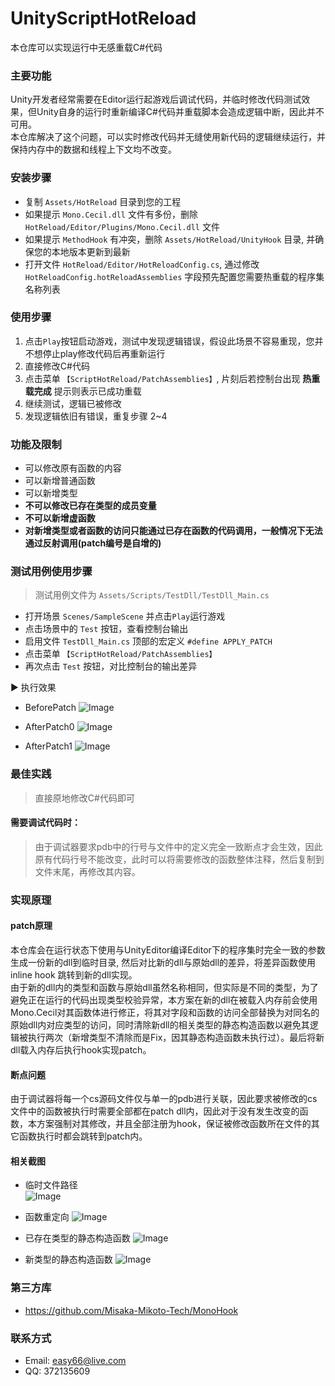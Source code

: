 # UnityScriptHotReload
本仓库可以实现运行中无感重载C#代码

### 主要功能
Unity开发者经常需要在Editor运行起游戏后调试代码，并临时修改代码测试效果，但Unity自身的运行时重新编译C#代码并重载脚本会造成逻辑中断，因此并不可用。  
本仓库解决了这个问题，可以实时修改代码并无缝使用新代码的逻辑继续运行，并保持内存中的数据和线程上下文均不改变。

### 安装步骤
* 复制 `Assets/HotReload` 目录到您的工程
* 如果提示 `Mono.Cecil.dll` 文件有多份，删除 `HotReload/Editor/Plugins/Mono.Cecil.dll` 文件
* 如果提示 `MethodHook` 有冲突，删除 `Assets/HotReload/UnityHook` 目录, 并确保您的本地版本更新到最新
* 打开文件 `HotReload/Editor/HotReloadConfig.cs`, 通过修改`HotReloadConfig.hotReloadAssemblies` 字段预先配置您需要热重载的程序集名称列表

### 使用步骤
1. 点击`Play`按钮启动游戏，测试中发现逻辑错误，假设此场景不容易重现，您并不想停止play修改代码后再重新运行
2. 直接修改C#代码
3. 点击菜单 `【ScriptHotReload/PatchAssemblies】`, 片刻后若控制台出现 **热重载完成** 提示则表示已成功重载
4. 继续测试，逻辑已被修改
5. 发现逻辑依旧有错误，重复步骤 2~4

### 功能及限制
* 可以修改原有函数的内容
* 可以新增普通函数
* 可以新增类型
* **不可以修改已存在类型的成员变量**
* **不可以新增虚函数**
* **对新增类型或者函数的访问只能通过已存在函数的代码调用，一般情况下无法通过反射调用(patch编号是自增的)**

### 测试用例使用步骤
> 测试用例文件为 `Assets/Scripts/TestDll/TestDll_Main.cs`
* 打开场景 `Scenes/SampleScene` 并点击`Play`运行游戏
* 点击场景中的 `Test` 按钮，查看控制台输出
* 启用文件 `TestDll_Main.cs` 顶部的宏定义 `#define APPLY_PATCH`
* 点击菜单 `【ScriptHotReload/PatchAssemblies】`
* 再次点击 `Test` 按钮，对比控制台的输出差异

▶ 执行效果  

* BeforePatch
![Image](Doc/Images/BeforePatch.png)

* AfterPatch0
![Image](Doc/Images/AfterPatch0.png)

* AfterPatch1
![Image](Doc/Images/AfterPatch1.png)

### 最佳实践
> 直接原地修改C#代码即可
#### 需要调试代码时：
> 由于调试器要求pdb中的行号与文件中的定义完全一致断点才会生效，因此原有代码行号不能改变，此时可以将需要修改的函数整体注释，然后复制到文件末尾，再修改其内容。

### 实现原理
#### patch原理
本仓库会在运行状态下使用与UnityEditor编译Editor下的程序集时完全一致的参数生成一份新的dll到临时目录, 然后对比新的dll与原始dll的差异，将差异函数使用 inline hook 跳转到新的dll实现。  
由于新的dll内的类型和函数与原始dll虽然名称相同，但实际是不同的类型，为了避免正在运行的代码出现类型校验异常，本方案在新的dll在被载入内存前会使用Mono.Cecil对其函数体进行修正，将其对字段和函数的访问全部替换为对同名的原始dll内对应类型的访问，同时清除新dll的相关类型的静态构造函数以避免其逻辑被执行两次（新增类型不清除而是Fix，因其静态构造函数未执行过）。最后将新dll载入内存后执行hook实现patch。
#### 断点问题
由于调试器将每一个cs源码文件仅与单一的pdb进行关联，因此要求被修改的cs文件中的函数被执行时需要全部都在patch dll内，因此对于没有发生改变的函数，本方案强制对其修改，并且全部注册为hook，保证被修改函数所在文件的其它函数执行时都会跳转到patch内。

#### 相关截图
* 临时文件路径  
![Image](Doc/Images/PatchFilesDir.png)
* 函数重定向
![Image](Doc/Images/method_redirect.png)

* 已存在类型的静态构造函数
![Image](Doc/Images/static_constructor_of_exists_type.png)

* 新类型的静态构造函数
![Image](Doc/Images/static_constructor_of_new_type.png)

### 第三方库
* https://github.com/Misaka-Mikoto-Tech/MonoHook

### 联系方式
* Email: easy66@live.com
* QQ: 372135609